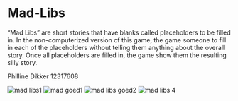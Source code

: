 # Mad-Libs

“Mad Libs” are short stories that have blanks called placeholders to be filled in.
In the non-computerized version of this game, the game someone to fill in each of the placeholders without telling them anything about the overall story. 
Once all placeholders are filled in, the game show them the resulting silly story.




Philline Dikker 12317608




![mad libs1](https://user-images.githubusercontent.com/43133057/48728347-fd7bbe80-ec34-11e8-9010-1c6eefaed3c6.png)
![mad goed1](https://user-images.githubusercontent.com/43133057/48770193-d917f480-ecbd-11e8-8c93-ddfe85cde858.png)
![mad libs goed2](https://user-images.githubusercontent.com/43133057/48770206-dd441200-ecbd-11e8-8cc4-e16c799eb738.png)
![mad libs 4](https://user-images.githubusercontent.com/43133057/48728487-5f3c2880-ec35-11e8-8278-266e1bf934aa.png)
